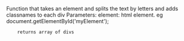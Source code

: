 Function that takes an element and splits the text by letters and adds classnames to each div
    Parameters:
        element: html element. eg document.getElementById('myElement');

        returns array of divs